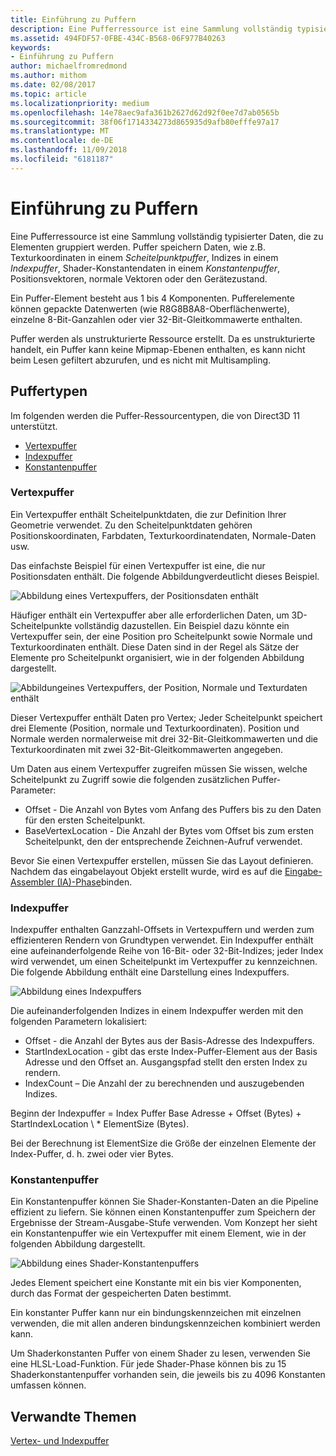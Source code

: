 ```yaml
---
title: Einführung zu Puffern
description: Eine Pufferressource ist eine Sammlung vollständig typisierter Daten, die zu Elementen gruppiert werden.
ms.assetid: 494FDF57-0FBE-434C-B568-06F977B40263
keywords:
- Einführung zu Puffern
author: michaelfromredmond
ms.author: mithom
ms.date: 02/08/2017
ms.topic: article
ms.localizationpriority: medium
ms.openlocfilehash: 14e78aec9afa361b2627d62d92f0ee7d7ab0565b
ms.sourcegitcommit: 38f06f1714334273d865935d9afb80efffe97a17
ms.translationtype: MT
ms.contentlocale: de-DE
ms.lasthandoff: 11/09/2018
ms.locfileid: "6181187"
---
```

# <a name="introduction-to-buffers"></a>Einführung zu Puffern


Eine Pufferressource ist eine Sammlung vollständig typisierter Daten, die zu Elementen gruppiert werden. Puffer speichern Daten, wie z.B. Texturkoordinaten in einem *Scheitelpunktpuffer*, Indizes in einem *Indexpuffer*, Shader-Konstantendaten in einem *Konstantenpuffer*, Positionsvektoren, normale Vektoren oder den Gerätezustand.

Ein Puffer-Element besteht aus 1 bis 4 Komponenten. Pufferelemente können gepackte Datenwerten (wie R8G8B8A8-Oberflächenwerte), einzelne 8-Bit-Ganzahlen oder vier 32-Bit-Gleitkommawerte enthalten.

Puffer werden als unstrukturierte Ressource erstellt. Da es unstrukturierte handelt, ein Puffer kann keine Mipmap-Ebenen enthalten, es kann nicht beim Lesen gefiltert abzurufen, und es nicht mit Multisampling.

## <a name="span-idbuffertypesspanspan-idbuffertypesspanspan-idbuffertypesspanbuffer-types"></a><span id="Buffer_Types"></span><span id="buffer_types"></span><span id="BUFFER_TYPES"></span>Puffertypen


Im folgenden werden die Puffer-Ressourcentypen, die von Direct3D 11 unterstützt.

-   [Vertexpuffer](#vertex-buffer)
-   [Indexpuffer](#index-buffer)
-   [Konstantenpuffer](#shader-constant-buffer)

### <a name="span-idvertexbufferspanspan-idvertexbufferspanspan-idvertexbufferspanspan-idvertex-bufferspanvertex-buffer"></a><span id="Vertex_Buffer"></span><span id="vertex_buffer"></span><span id="VERTEX_BUFFER"></span><span id="vertex-buffer"></span>Vertexpuffer

Ein Vertexpuffer enthält Scheitelpunktdaten, die zur Definition Ihrer Geometrie verwendet. Zu den Scheitelpunktdaten gehören Positionskoordinaten, Farbdaten, Texturkoordinatendaten, Normale-Daten usw.

Das einfachste Beispiel für einen Vertexpuffer ist eine, die nur Positionsdaten enthält. Die folgende Abbildungverdeutlicht dieses Beispiel.

![Abbildung eines Vertexpuffers, der Positionsdaten enthält](images/d3d10-resources-single-element-vb2.png)

Häufiger enthält ein Vertexpuffer aber alle erforderlichen Daten, um 3D-Scheitelpunkte vollständig dazustellen. Ein Beispiel dazu könnte ein Vertexpuffer sein, der eine Position pro Scheitelpunkt sowie Normale und Texturkoordinaten enthält. Diese Daten sind in der Regel als Sätze der Elemente pro Scheitelpunkt organisiert, wie in der folgenden Abbildung dargestellt.

![Abbildungeines Vertexpuffers, der Position, Normale und Texturdaten enthält](images/d3d10-vertex-buffer-element.png)

Dieser Vertexpuffer enthält Daten pro Vertex; Jeder Scheitelpunkt speichert drei Elemente (Position, normale und Texturkoordinaten). Position und Normale werden normalerweise mit drei 32-Bit-Gleitkommawerten und die Texturkoordinaten mit zwei 32-Bit-Gleitkommawerten angegeben.

Um Daten aus einem Vertexpuffer zugreifen müssen Sie wissen, welche Scheitelpunkt zu Zugriff sowie die folgenden zusätzlichen Puffer-Parameter:

-   Offset - Die Anzahl von Bytes vom Anfang des Puffers bis zu den Daten für den ersten Scheitelpunkt.
-   BaseVertexLocation - Die Anzahl der Bytes vom Offset bis zum ersten Scheitelpunkt, den der entsprechende Zeichnen-Aufruf verwendet.

Bevor Sie einen Vertexpuffer erstellen, müssen Sie das Layout definieren. Nachdem das eingabelayout Objekt erstellt wurde, wird es auf die [Eingabe-Assembler (IA)-Phase](input-assembler-stage--ia-.md)binden.

### <a name="span-idindexbufferspanspan-idindexbufferspanspan-idindexbufferspanspan-idindex-bufferspanindex-buffer"></a><span id="Index_Buffer"></span><span id="index_buffer"></span><span id="INDEX_BUFFER"></span><span id="index-buffer"></span>Indexpuffer

Indexpuffer enthalten Ganzzahl-Offsets in Vertexpuffern und werden zum effizienteren Rendern von Grundtypen verwendet. Ein Indexpuffer enthält eine aufeinanderfolgende Reihe von 16-Bit- oder 32-Bit-Indizes; jeder Index wird verwendet, um einen Scheitelpunkt im Vertexpuffer zu kennzeichnen. Die folgende Abbildung enthält eine Darstellung eines Indexpuffers.

![Abbildung eines Indexpuffers](images/d3d10-index-buffer.png)

Die aufeinanderfolgenden Indizes in einem Indexpuffer werden mit den folgenden Parametern lokalisiert:

-   Offset - die Anzahl der Bytes aus der Basis-Adresse des Indexpuffers.
-   StartIndexLocation - gibt das erste Index-Puffer-Element aus der Basis Adresse und den Offset an. Ausgangspfad stellt den ersten Index zu rendern.
-   IndexCount – Die Anzahl der zu berechnenden und auszugebenden Indizes.

Beginn der Indexpuffer = Index Puffer Base Adresse + Offset (Bytes) + StartIndexLocation \ * ElementSize (Bytes).

Bei der Berechnung ist ElementSize die Größe der einzelnen Elemente der Index-Puffer, d. h. zwei oder vier Bytes.

### <a name="span-idshaderconstantbufferspanspan-idshaderconstantbufferspanspan-idshaderconstantbufferspanspan-idshader-constant-bufferspanconstant-buffer"></a><span id="Shader_Constant_Buffer"></span><span id="shader_constant_buffer"></span><span id="SHADER_CONSTANT_BUFFER"></span><span id="shader-constant-buffer"></span>Konstantenpuffer

Ein Konstantenpuffer können Sie Shader-Konstanten-Daten an die Pipeline effizient zu liefern. Sie können einen Konstantenpuffer zum Speichern der Ergebnisse der Stream-Ausgabe-Stufe verwenden. Vom Konzept her sieht ein Konstantenpuffer wie ein Vertexpuffer mit einem Element, wie in der folgenden Abbildung dargestellt.

![Abbildung eines Shader-Konstantenpuffers](images/d3d10-shader-resource-buffer.png)

Jedes Element speichert eine Konstante mit ein bis vier Komponenten, durch das Format der gespeicherten Daten bestimmt.

Ein konstanter Puffer kann nur ein bindungskennzeichen mit einzelnen verwenden, die mit allen anderen bindungskennzeichen kombiniert werden kann.

Um Shaderkonstanten Puffer von einem Shader zu lesen, verwenden Sie eine HLSL-Load-Funktion. Für jede Shader-Phase können bis zu 15 Shaderkonstantenpuffer vorhanden sein, die jeweils bis zu 4096 Konstanten umfassen können.

## <a name="span-idrelated-topicsspanrelated-topics"></a><span id="related-topics"></span>Verwandte Themen


[Vertex- und Indexpuffer](vertex-and-index-buffers.md)

 

 





